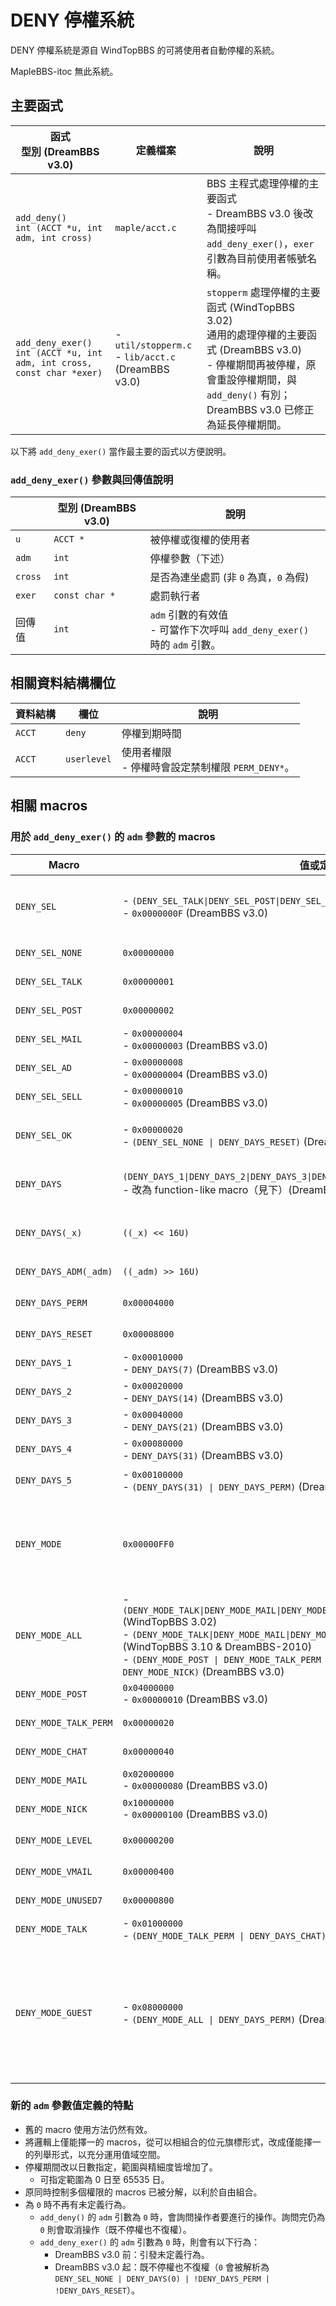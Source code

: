 # DENY 停權系統

DENY 停權系統是源自 WindTopBBS 的可將使用者自動停權的系統。

MapleBBS-itoc 無此系統。

## 主要函式

函式 <br> 型別 (DreamBBS v3.0) | 定義檔案 | 說明
---                           | ---     | ---
`add_deny()` <br> `int (ACCT *u, int adm, int cross)` | `maple/acct.c` | BBS 主程式處理停權的主要函式 <br> - DreamBBS v3.0 後改為間接呼叫 `add_deny_exer()`，`exer` 引數為目前使用者帳號名稱。
`add_deny_exer()` <br> `int (ACCT *u, int adm, int cross, const char *exer)` | - `util/stopperm.c` <br> - `lib/acct.c` (DreamBBS v3.0) | `stopperm` 處理停權的主要函式 (WindTopBBS 3.02) <br> 通用的處理停權的主要函式 (DreamBBS v3.0) <br> - 停權期間再被停權，原會重設停權期間，與 `add_deny()` 有別；DreamBBS v3.0 已修正為延長停權期間。

以下將 `add_deny_exer()` 當作最主要的函式以方便說明。

### `add_deny_exer()` 參數與回傳值說明
　      | 型別 (DreamBBS v3.0) | 說明
---     | ---                  | ---
`u`     | `ACCT *`             | 被停權或復權的使用者
`adm`   | `int`                | 停權參數（下述）
`cross` | `int`                | 是否為連坐處罰 (非 `0` 為真，`0` 為假)
`exer`  | `const char *`       | 處罰執行者
回傳值   | `int`               | `adm` 引數的有效值 <br> - 可當作下次呼叫 `add_deny_exer()` 時的 `adm` 引數。

## 相關資料結構欄位

資料結構 | 欄位  | 說明
---     | ---   | ---
`ACCT`  | `deny` | 停權到期時間
`ACCT`  | `userlevel` | 使用者權限 <br> - 停權時會設定禁制權限 `PERM_DENY*`。

## 相關 macros

### 用於 `add_deny_exer()` 的 `adm` 參數的 macros

Macro | 值或定義 | 出處 | 說明
---   | ---     | ---  | ---
`DENY_SEL`       | - `(DENY_SEL_TALK\|DENY_SEL_POST\|DENY_SEL_MAIL\|DENY_SEL_AD\|DENY_SEL_SELL)` <br> - `0x0000000F` (DreamBBS v3.0) | WindTopBBS 3.02 | `DENY_SEL_*` 的位元遮罩 <br> （不含 `DENY_SEL_OK`） <br> 指定停權原因 <br> - `DENY_SEL_*` 只能擇一。
`DENY_SEL_NONE`  | `0x00000000` | DreamBBS v3.0   | 不進行停權
`DENY_SEL_TALK`  | `0x00000001` | WindTopBBS 3.02 | 停權理由為「不當言論」
`DENY_SEL_POST`  | `0x00000002` | WindTopBBS 3.02 | 停權理由為「Cross Post」
`DENY_SEL_MAIL`  | - `0x00000004` <br> - `0x00000003` (DreamBBS v3.0) | WindTopBBS 3.02 | 停權理由為「散發連鎖信」
`DENY_SEL_AD`    | - `0x00000008` <br> - `0x00000004` (DreamBBS v3.0) | WindTopBBS 3.02 | 停權理由為「散發廣告信」
`DENY_SEL_SELL`  | - `0x00000010` <br> - `0x00000005` (DreamBBS v3.0) | WindTopBBS 3.02 | 停權理由為「販賣非法事物」
`DENY_SEL_OK`    | - `0x00000020` <br> - `(DENY_SEL_NONE \| DENY_DAYS_RESET)` (DreamBBS v3.0) | WindTopBBS 3.02 | 立即復權 <br> - DreamBBS v3.0 起會一併恢復基本使用者權限
`DENY_DAYS`      | `(DENY_DAYS_1\|DENY_DAYS_2\|DENY_DAYS_3\|DENY_DAYS_4\|DENY_DAYS_5)` <br> - 改為 function-like macro（見下）(DreamBBS v3.0) | WindTopBBS 3.02 | `DENY_DAYS_*` 的位元遮罩 <br> 指定停權期間 <br> - `DENY_DAYS_*` 只能擇一。
`DENY_DAYS(_x)`  | `((_x) << 16U)` | DreamBBS v3.0 | 指定停權日數 <br> - 最大值為 65535 日 (約 179.43 年)。
`DENY_DAYS_ADM(_adm)` | `((_adm) >> 16U)` | DreamBBS v3.0 | 取得停權日數用的 macro
`DENY_DAYS_PERM` | `0x00004000` | DreamBBS v3.0 | 無限期停權（設定禁制權限 `PERM_DENYSTOP`）
`DENY_DAYS_RESET`| `0x00008000` | DreamBBS v3.0 | 重設停權期間
`DENY_DAYS_1`    | - `0x00010000` <br> - `DENY_DAYS(7)` (DreamBBS v3.0) | WindTopBBS 3.02 | 停權一星期 (7 日)
`DENY_DAYS_2`    | - `0x00020000` <br> - `DENY_DAYS(14)` (DreamBBS v3.0) | WindTopBBS 3.02 | 停權兩星期 (14 日)
`DENY_DAYS_3`    | - `0x00040000` <br> - `DENY_DAYS(21)` (DreamBBS v3.0) | WindTopBBS 3.02 | 停權參星期 (21 日)
`DENY_DAYS_4`    | - `0x00080000` <br> - `DENY_DAYS(31)` (DreamBBS v3.0) | WindTopBBS 3.02 | 停權一個月 (31 日)
`DENY_DAYS_5`    | - `0x00100000` <br> - `(DENY_DAYS(31) \| DENY_DAYS_PERM)` (DreamBBS v3.0) | WindTopBBS 3.02 | 無限期停權（停權 31 日＋設定禁制權限 `PERM_DENYSTOP`）
`DENY_MODE`       | `0x00000FF0` | DreamBBS v3.0 | `DENY_MODE_*` 的位元遮罩 <br> 指定停權權限 <br> - `DENY_MODE_*` 只能擇一或全選 (WindTopBBS 3.02)；<br> - 可任意組合 (DreamBBS v3.0)。
`DENY_MODE_ALL`   | - `(DENY_MODE_TALK\|DENY_MODE_MAIL\|DENY_MODE_POST\|DENY_MODE_NICK\|DENY_MODE_GUEST)` <br> (WindTopBBS 3.02) <br> - `(DENY_MODE_TALK\|DENY_MODE_MAIL\|DENY_MODE_POST\|DENY_MODE_NICK)` <br> (WindTopBBS 3.10 & DreamBBS-2010) <br> - `(DENY_MODE_POST \| DENY_MODE_TALK_PERM \| DENY_MODE_CHAT \| DENY_MODE_MAIL \| DENY_MODE_NICK)` (DreamBBS v3.0) | WindTopBBS 3.02 | 設定所有禁制權限 `PERM_DENY*`
`DENY_MODE_POST`  | `0x04000000` <br> - `0x00000010` (DreamBBS v3.0) | WindTopBBS 3.02 | 設定禁制權限 `PERM_DENYPOST`
`DENY_MODE_TALK_PERM`  | `0x00000020` | DreamBBS v3.0 | 設定禁制權限 `PERM_DENYTALK`
`DENY_MODE_CHAT`  | `0x00000040` | DreamBBS v3.0 | 設定禁制權限 `PERM_DENYCHAT`
`DENY_MODE_MAIL`  | `0x02000000` <br> - `0x00000080` (DreamBBS v3.0) | WindTopBBS 3.02 | 設定禁制權限 `PERM_DENYMAIL`
`DENY_MODE_NICK`  | `0x10000000` <br> - `0x00000100` (DreamBBS v3.0) | WindTopBBS 3.02 | 設定禁制權限 `PERM_DENYNICK`
`DENY_MODE_LEVEL` | `0x00000200` | DreamBBS v3.0 | 除禁制權限外，只保留 guest 權限
`DENY_MODE_VMAIL` | `0x00000400` | DreamBBS v3.0 | 無限期禁止以同認證信箱註冊
`DENY_MODE_UNUSED7` | `0x00000800` | DreamBBS v3.0 | （未使用）
`DENY_MODE_TALK`  | - `0x01000000` <br> - `(DENY_MODE_TALK_PERM \| DENY_DAYS_CHAT)` (DreamBBS v3.0) | WindTopBBS 3.02 | 設定禁制權限 `PERM_DENYTALK\|PERM_DENYCHAT`
`DENY_MODE_GUEST` | - `0x08000000` <br> - `(DENY_MODE_ALL \| DENY_DAYS_PERM)` (DreamBBS v3.0) | WindTopBBS 3.02 | 設定所有禁制權限 <br> 除禁制權限外，只保留 guest 權限 <br> 無限期禁止以同認證信箱註冊 <br> - 無限期停權（同 `DENY_DAYS_5`）；<br> - 無限期停權（同 `DENY_DAYS_PERM`） (DreamBBS v3.0)。

### 新的 `adm` 參數值定義的特點
- 舊的 macro 使用方法仍然有效。
- 將邏輯上僅能擇一的 macros，從可以相組合的位元旗標形式，改成僅能擇一的列舉形式，以充分運用值域空間。
- 停權期間改以日數指定，範圍與精細度皆增加了。
    - 可指定範圍為 0 日至 65535 日。
- 原同時控制多個權限的 macros 已被分解，以利於自由組合。
- 為 `0` 時不再有未定義行為。
    - `add_deny()` 的 `adm` 引數為 `0` 時，會詢問操作者要進行的操作。詢問完仍為 `0` 則會取消操作（既不停權也不復權）。
    - `add_deny_exer()` 的 `adm` 引數為 `0` 時，則會有以下行為：
        - DreamBBS v3.0 前：引發未定義行為。
        - DreamBBS v3.0 起：既不停權也不復權（`0` 會被解析為 `DENY_SEL_NONE | DENY_DAYS(0) | !DENY_DAYS_PERM | !DENY_DAYS_RESET`）。